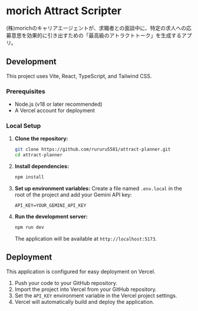 # morich Attract Scripter

(株)morichのキャリアエージェントが、求職者との面談中に、特定の求人への応募意思を効果的に引き出すための「最高級のアトラクトトーク」を生成するアプリ。

## Development

This project uses Vite, React, TypeScript, and Tailwind CSS.

### Prerequisites

- Node.js (v18 or later recommended)
- A Vercel account for deployment

### Local Setup

1.  **Clone the repository:**
    ```bash
    git clone https://github.com/rururu5581/attract-planner.git
    cd attract-planner
    ```

2.  **Install dependencies:**
    ```bash
    npm install
    ```

3.  **Set up environment variables:**
    Create a file named `.env.local` in the root of the project and add your Gemini API key:
    ```
    API_KEY=YOUR_GEMINI_API_KEY
    ```

4.  **Run the development server:**
    ```bash
    npm run dev
    ```
    The application will be available at `http://localhost:5173`.

## Deployment

This application is configured for easy deployment on Vercel.

1.  Push your code to your GitHub repository.
2.  Import the project into Vercel from your GitHub repository.
3.  Set the `API_KEY` environment variable in the Vercel project settings.
4.  Vercel will automatically build and deploy the application.
